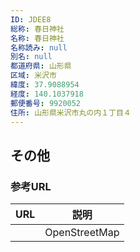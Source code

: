 ```yaml
---
ID: JDEE8
総称: 春日神社
名称: 春日神社
名称読み: null
別名: null
都道府県: 山形県
区域: 米沢市
緯度: 37.9088954
経度: 140.1037918
郵便番号: 9920052
住所: 山形県米沢市丸の内１丁目４
---
```


## その他

### 参考URL

| URL | 説明          |
| --- | ------------- |
|     | OpenStreetMap |
